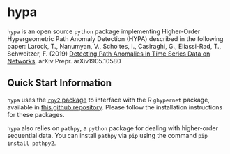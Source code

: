 # hypa

`hypa` is an open source `python` package implementing Higher-Order Hypergeometric Path Anomaly Detection (HYPA) described in the following paper: Larock, T., Nanumyan, V., Scholtes, I., Casiraghi, G., Eliassi-Rad, T., Schweitzer, F. (2019) [Detecting Path Anomalies in Time Series Data on Networks](https://arxiv.org/abs/1905.10580). arXiv Prepr. arXiv1905.10580

## Quick Start Information
`hypa` uses the [`rpy2` package](https://rpy2.readthedocs.io/en/version_2.8.x/getting-started.html) to interface with the R `ghypernet` package, available in [this github repository](https://github.com/gi0na/r-ghypernet). Please follow the installation instructions for these packages. 

`hypa` also relies on  `pathpy`, a `python` package for dealing with higher-order sequential data. You can install `pathpy` via `pip` using the command `pip install pathpy2`. 
